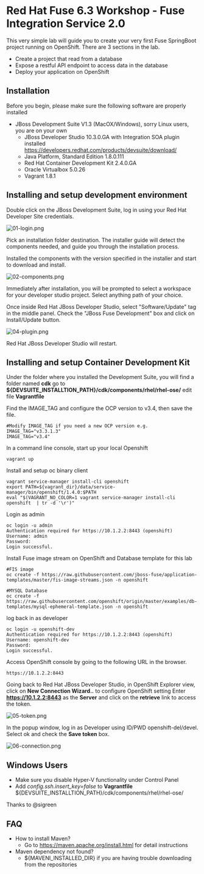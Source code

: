 # Red Hat Fuse 6.3 Workshop - Fuse Integration Service 2.0

This very simple lab will guide you to create your very first Fuse SpringBoot project running on OpenShift. There are 3 sections in the lab.

* Create a project that read from a database
* Expose a restful API endpoint to access data in the database
* Deploy your application on OpenShift

## Installation
Before you begin, please make sure the following software are properly installed

* JBoss Development Suite V1.3 (MacOX/Windows), sorry Linux users, you are on your own
	* JBoss Developer Studio 10.3.0.GA with Integration SOA plugin installed
	https://developers.redhat.com/products/devsuite/download/
	* Java Platform, Standard Edition 1.8.0.111
	* Red Hat Container Development Kit 2.4.0.GA
	* Oracle Virtualbox 5.0.26
	* Vagrant 1.8.1

## Installing and setup development environment
Double click on the JBoss Development Suite, log in using your Red Hat Developer Site credentials.

![01-login.png](./img/01-login.png)

Pick an installation folder destination.
The installer guide will detect the components needed, and guide you through the installation process. 

Installed the components with the version specified in the installer and start to download and install.

![02-components.png](./img/02-components.png)

Immediately after installation, you will be prompted to select a workspace for your developer studio project. Select anything path of your choice.

Once inside Red Hat JBoss Developer Studio, select "Software/Update" tag in the middle panel. Check the "JBoss Fuse Development" box and click on Install/Update button.

![04-plugin.png](./img/04-plugin.png)

Red Hat JBoss Developer Studio will restart.

## Installing and setup Container Development Kit

Under the folder where you installed the Development Suite, you will find a folder named **cdk** go to **${DEVSUITE_INSTALLTION_PATH}/cdk/components/rhel/rhel-ose/** edit file **Vagrantfile**

Find the IMAGE_TAG and configure the OCP version to v3.4, then save the file.

```
#Modify IMAGE_TAG if you need a new OCP version e.g. IMAGE_TAG="v3.3.1.3"
IMAGE_TAG="v3.4"
```

In a command line console, start up your local Openshift

```
vagrant up
```

Install and setup oc binary client

```
vagrant service-manager install-cli openshift
export PATH=${vagrant_dir}/data/service-manager/bin/openshift/1.4.0:$PATH
eval "$(VAGRANT_NO_COLOR=1 vagrant service-manager install-cli openshift  | tr -d '\r')"
```

Login as admin 

```
oc login -u admin
Authentication required for https://10.1.2.2:8443 (openshift)
Username: admin
Password: 
Login successful.

```

Install Fuse image stream on OpenShift and Database template for this lab

```
#FIS image
oc create -f https://raw.githubusercontent.com/jboss-fuse/application-templates/master/fis-image-streams.json -n openshift

#MYSQL Database
oc create -f https://raw.githubusercontent.com/openshift/origin/master/examples/db-templates/mysql-ephemeral-template.json -n openshift
```

log back in as developer

```
oc login -u openshift-dev
Authentication required for https://10.1.2.2:8443 (openshift)
Username: openshift-dev
Password: 
Login successful.

```

Access OpenShift console by going to the following URL in the browser.

```
https://10.1.2.2:8443
```

Going back to Red Hat JBoss Developer Studio, in OpenShift Explorer view, click on **New Connection Wizard..** to configure OpenShift setting
Enter **https://10.1.2.2:8443** as the **Server** and click on the **retrieve** link to access the token.

![05-token.png](./img/05-token.png)

In the popup window, log in as Developer using ID/PWD openshift-del/devel. Select ok and check the **Save token** box.

![06-connection.png](./img/06-connection.png)

## Windows Users

- Make sure you disable  Hyper-V functionality under Control Panel 
- Add _config.ssh.insert\_key=false_ to **Vagrantfile** ${DEVSUITE_INSTALLTION_PATH}/cdk/components/rhel/rhel-ose/ 

Thanks to @sigreen 

## FAQ
- How to install Maven?  
	- Go to https://maven.apache.org/install.html for detail instructions
- Maven dependency not found? 
	- ${MAVENI_INSTALLED_DIR} if you are having trouble downloading from the repositories